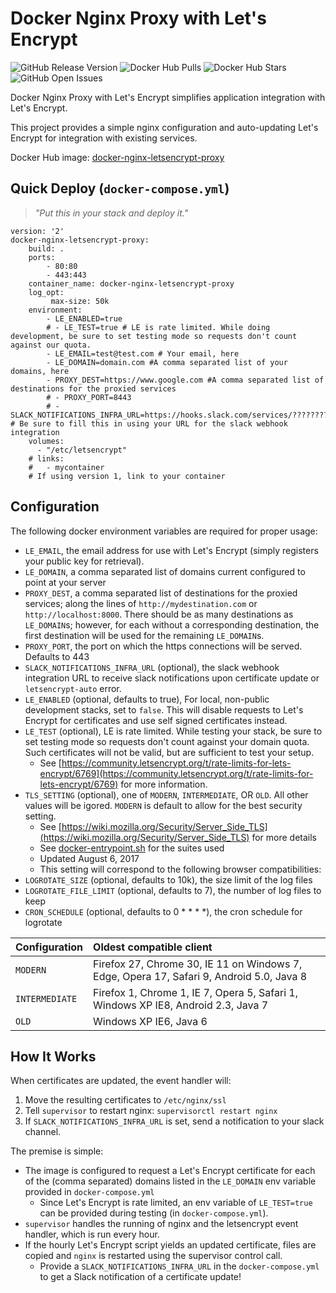 Docker Nginx Proxy with Let's Encrypt
=====================================

![GitHub Release Version](https://img.shields.io/github/release/qodfathr/docker-nginx-letsencrypt-proxy.svg)
![Docker Hub Pulls](https://img.shields.io/docker/pulls/qodfathr/docker-nginx-letsencrypt-proxy.svg)
![Docker Hub Stars](https://img.shields.io/docker/stars/qodfathr/docker-nginx-letsencrypt-proxy.svg)
![GitHub Open Issues](https://img.shields.io/github/issues/qodfathr/docker-nginx-letsencrypt-proxy.svg)

Docker Nginx Proxy with Let's Encrypt simplifies application integration with Let's Encrypt.

This project provides a simple nginx configuration and auto-updating Let's Encrypt for integration with existing services.

Docker Hub image: [docker-nginx-letsencrypt-proxy](https://hub.docker.com/r/qodfathr/docker-nginx-letsencrypt-proxy/)

Quick Deploy (`docker-compose.yml`)
-----------------------------------
> _"Put this in your stack and deploy it."_
```
version: '2'
docker-nginx-letsencrypt-proxy:
    build: .
    ports:
        - 80:80
        - 443:443
    container_name: docker-nginx-letsencrypt-proxy
    log_opt:
         max-size: 50k
    environment:
        - LE_ENABLED=true
        # - LE_TEST=true # LE is rate limited. While doing development, be sure to set testing mode so requests don't count against our quota.
        - LE_EMAIL=test@test.com # Your email, here
        - LE_DOMAIN=domain.com #A comma separated list of your domains, here
        - PROXY_DEST=https://www.google.com #A comma separated list of destinations for the proxied services
        # - PROXY_PORT=8443
        # - SLACK_NOTIFICATIONS_INFRA_URL=https://hooks.slack.com/services/???????? # Be sure to fill this in using your URL for the slack webhook integration
    volumes:
      - "/etc/letsencrypt"
    # links:
    #   - mycontainer
    # If using version 1, link to your container
```

Configuration
-------------

The following docker environment variables are required for proper usage:
- `LE_EMAIL`, the email address for use with Let's Encrypt (simply registers your public key for retrieval).
- `LE_DOMAIN`, a comma separated list of domains current configured to point at your server
- `PROXY_DEST`, a comma separated list of destinations for the proxied services; along the lines of `http://mydestination.com` or `http://localhost:8000`. There should be as many destinations as `LE_DOMAIN`s; however, for each without a corresponding destination, the first destination will be used for the remaining `LE_DOMAIN`s.
- `PROXY_PORT`, the port on which the https connections will be served. Defaults to 443
- `SLACK_NOTIFICATIONS_INFRA_URL` (optional), the slack webhook integration URL to receive slack notifications upon certificate update or `letsencrypt-auto` error.
- `LE_ENABLED` (optional, defaults to true), For local, non-public development stacks, set to `false`. This will disable requests to Let's Encrypt for certificates and use self signed certificates instead.
- `LE_TEST` (optional), LE is rate limited. While testing your stack, be sure to set testing mode so requests don't count against your domain quota. Such certificates will not be valid, but are sufficient to test your setup.
  - See [https://community.letsencrypt.org/t/rate-limits-for-lets-encrypt/6769](https://community.letsencrypt.org/t/rate-limits-for-lets-encrypt/6769) for more information.
- `TLS_SETTING` (optional), one of `MODERN`, `INTERMEDIATE`, OR `OLD`. All other values will be igored. `MODERN` is default to allow for the best security setting.
  - See [https://wiki.mozilla.org/Security/Server_Side_TLS](https://wiki.mozilla.org/Security/Server_Side_TLS) for more details
  - See [docker-entrypoint.sh](https://github.com/qodfathr/docker-nginx-letsencrypt-proxy/docker-entrypoint.sh) for the suites used
  - Updated August 6, 2017
  - This setting will correspond to the following browser compatibilities:
- `LOGROTATE_SIZE` (optional, defaults to 10k), the size limit of the log files
- `LOGROTATE_FILE_LIMIT` (optional, defaults to 7), the number of log files to keep
- `CRON_SCHEDULE` (optional, defaults to 0 * * * *), the cron schedule for logrotate

| Configuration | Oldest compatible client |
| ------------- |:------------------------|
| `MODERN` | Firefox 27, Chrome 30, IE 11 on Windows 7, Edge, Opera 17, Safari 9, Android 5.0, Java 8 |
| `INTERMEDIATE` |	Firefox 1, Chrome 1, IE 7, Opera 5, Safari 1, Windows XP IE8, Android 2.3, Java 7 |
| `OLD` |	Windows XP IE6, Java 6 |

How It Works
------------

When certificates are updated, the event handler will:

1. Move the resulting certificates to `/etc/nginx/ssl`
1. Tell `supervisor` to restart nginx: `supervisorctl restart nginx`
1. If `SLACK_NOTIFICATIONS_INFRA_URL` is set, send a notification to your slack channel.

The premise is simple:

- The image is configured to request a Let's Encrypt certificate for each of the (comma separated) domains listed in the `LE_DOMAIN` env variable provided in `docker-compose.yml`
  - Since Let's Encrypt is rate limited, an env variable of `LE_TEST=true` can be provided during testing (in `docker-compose.yml`).
- `supervisor` handles the running of nginx and the letsencrypt event handler, which is run every hour.
- If the hourly Let's Encrypt script yields an updated certificate, files are copied and `nginx` is restarted using the supervisor control call.
  - Provide a `SLACK_NOTIFICATIONS_INFRA_URL` in the `docker-compose.yml` to get a Slack notification of a certificate update!

